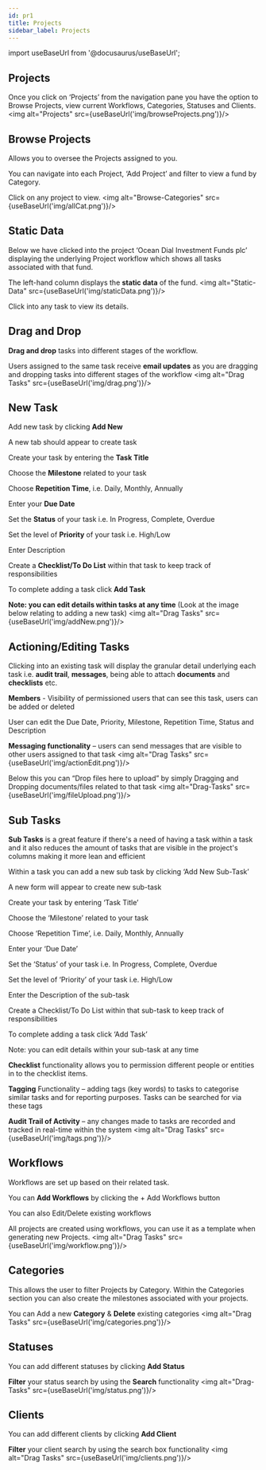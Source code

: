 ```yaml
---
id: pr1
title: Projects
sidebar_label: Projects
---
```

import useBaseUrl from '@docusaurus/useBaseUrl';
## Projects

Once you click on ‘Projects’ from the navigation pane you have the option to Browse Projects, view current Workflows, Categories, Statuses and Clients. 
<img alt="Projects" src={useBaseUrl('img/browseProjects.png')}/>

## Browse Projects

Allows you to oversee the Projects assigned to you.

You can navigate into each Project, ‘Add Project’ and filter to view a fund by Category.

Click on any project to view.
<img alt="Browse-Categories" src={useBaseUrl('img/allCat.png')}/>

## Static Data

Below we have clicked into the project ‘Ocean Dial Investment Funds plc’ displaying the underlying Project workflow which shows all tasks associated with that fund.

The left-hand column displays the **static data** of the fund.
<img alt="Static-Data" src={useBaseUrl('img/staticData.png')}/>


Click into any task to view its details.

## Drag and Drop

**Drag and drop** tasks into different stages of the workflow. 

Users assigned to the same task receive **email updates** as you are dragging and dropping tasks into different stages of the workflow
<img alt="Drag Tasks" src={useBaseUrl('img/drag.png')}/>





## New Task
Add new task by clicking **Add New** 

A new tab should appear to create task

Create your task by entering the **Task Title**

Choose the **Milestone** related to your task

Choose **Repetition Time**, i.e. Daily, Monthly, Annually

Enter your **Due Date**

Set the **Status** of your task i.e. In Progress, Complete, Overdue

Set the level of **Priority** of your task i.e. High/Low

Enter Description

Create a **Checklist/To Do List** within that task to keep track of responsibilities

To complete adding a task click **Add Task**

**Note: you can edit details within tasks at any time** (Look at the image below relating to adding a new task)
<img alt="Drag Tasks" src={useBaseUrl('img/addNew.png')}/>


## Actioning/Editing Tasks
Clicking into an existing task will display the granular detail underlying each task i.e. **audit trail**, **messages**, being able to attach **documents** and **checklists** etc.

**Members** - Visibility of permissioned users that can see this task, users can be added or deleted

User can edit the Due Date, Priority, Milestone, Repetition Time, Status and Description 

**Messaging functionality** – users can send messages that are visible to other users assigned to that task
<img alt="Drag Tasks" src={useBaseUrl('img/actionEdit.png')}/>

Below this you can “Drop files here to upload” by simply Dragging and Dropping documents/files related to that task
<img alt="Drag-Tasks" src={useBaseUrl('img/fileUpload.png')}/>

## Sub Tasks
**Sub Tasks** is a great feature if there's a need of having a task within a task and it also reduces the amount of tasks that are visible in the project's columns making it more lean and efficient

Within a task you can add a new sub task by clicking ‘Add New Sub-Task’

A new form will appear to create new sub-task

Create your task by entering ‘Task Title’

Choose the ‘Milestone’ related to your task

Choose ‘Repetition Time’, i.e. Daily, Monthly, Annually

Enter your ‘Due Date’

Set the ‘Status’ of your task i.e. In Progress, Complete, Overdue

Set the level of ‘Priority’ of your task i.e. High/Low

Enter the Description of the sub-task

Create a Checklist/To Do List within that sub-task to keep track of responsibilities

To complete adding a task click ‘Add Task’

Note: you can edit details within your sub-task at any time


**Checklist** functionality allows you to permission different people or entities in to the checklist items.

**Tagging** Functionality – adding tags (key words) to tasks to categorise similar tasks and for reporting purposes. Tasks can be searched for via these tags

**Audit Trail of Activity** – any changes made to tasks are recorded and tracked in real-time within the system 
<img alt="Drag Tasks" src={useBaseUrl('img/tags.png')}/>


## Workflows 
Workflows are set up based on their related task. 

You can **Add Workflows** by clicking the + Add Workflows button

You can also Edit/Delete existing workflows

All projects are created using workflows, you can use it as a template when generating new Projects.
<img alt="Drag Tasks" src={useBaseUrl('img/workflow.png')}/>


## Categories
This allows the user to filter Projects by Category. Within the Categories section you can also create the milestones associated with your projects.  

You can Add a new **Category** & **Delete** existing categories
<img alt="Drag Tasks" src={useBaseUrl('img/categories.png')}/>

## Statuses
You can add different statuses by clicking **Add Status**

**Filter** your status search by using the **Search** functionality
<img alt="Drag-Tasks" src={useBaseUrl('img/status.png')}/>


## Clients
You can add different clients by clicking **Add Client**

**Filter** your client search by using the search box functionality
<img alt="Drag Tasks" src={useBaseUrl('img/clients.png')}/>



